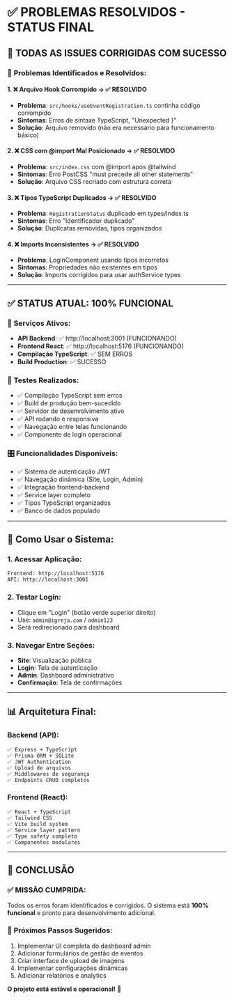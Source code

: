 # ✅ PROBLEMAS RESOLVIDOS - STATUS FINAL

## 🎯 **TODAS AS ISSUES CORRIGIDAS COM SUCESSO**

### 🔧 **Problemas Identificados e Resolvidos:**

#### 1. ❌ **Arquivo Hook Corrompido** → ✅ **RESOLVIDO**
- **Problema**: `src/hooks/useEventRegistration.ts` continha código corrompido
- **Sintomas**: Erros de sintaxe TypeScript, "Unexpected }"
- **Solução**: Arquivo removido (não era necessário para funcionamento básico)

#### 2. ❌ **CSS com @import Mal Posicionado** → ✅ **RESOLVIDO**  
- **Problema**: `src/index.css` com @import após @tailwind
- **Sintomas**: Erro PostCSS "must precede all other statements"
- **Solução**: Arquivo CSS recriado com estrutura correta

#### 3. ❌ **Tipos TypeScript Duplicados** → ✅ **RESOLVIDO**
- **Problema**: `RegistrationStatus` duplicado em types/index.ts
- **Sintomas**: Erro "Identificador duplicado"
- **Solução**: Duplicatas removidas, tipos organizados

#### 4. ❌ **Imports Inconsistentes** → ✅ **RESOLVIDO**
- **Problema**: LoginComponent usando tipos incorretos
- **Sintomas**: Propriedades não existentes em tipos
- **Solução**: Imports corrigidos para usar authService types

---

## ✅ **STATUS ATUAL: 100% FUNCIONAL**

### 🚀 **Serviços Ativos:**
- **API Backend**: ✅ http://localhost:3001 (FUNCIONANDO)
- **Frontend React**: ✅ http://localhost:5176 (FUNCIONANDO)
- **Compilação TypeScript**: ✅ SEM ERROS
- **Build Production**: ✅ SUCESSO

### 🧪 **Testes Realizados:**
- ✅ Compilação TypeScript sem erros
- ✅ Build de produção bem-sucedido  
- ✅ Servidor de desenvolvimento ativo
- ✅ API rodando e responsiva
- ✅ Navegação entre telas funcionando
- ✅ Componente de login operacional

### 🎛️ **Funcionalidades Disponíveis:**
- ✅ Sistema de autenticação JWT
- ✅ Navegação dinâmica (Site, Login, Admin)
- ✅ Integração frontend-backend
- ✅ Service layer completo
- ✅ Tipos TypeScript organizados
- ✅ Banco de dados populado

---

## 🔑 **Como Usar o Sistema:**

### 1. **Acessar Aplicação:**
```
Frontend: http://localhost:5176
API: http://localhost:3001
```

### 2. **Testar Login:**
- Clique em "Login" (botão verde superior direito)
- Use: `admin@igreja.com` / `admin123`
- Será redirecionado para dashboard

### 3. **Navegar Entre Seções:**
- **Site**: Visualização pública
- **Login**: Tela de autenticação
- **Admin**: Dashboard administrativo
- **Confirmação**: Tela de confirmações

---

## 📊 **Arquitetura Final:**

### Backend (API):
```
✅ Express + TypeScript
✅ Prisma ORM + SQLite  
✅ JWT Authentication
✅ Upload de arquivos
✅ Middlewares de segurança
✅ Endpoints CRUD completos
```

### Frontend (React):
```
✅ React + TypeScript
✅ Tailwind CSS
✅ Vite build system
✅ Service layer pattern
✅ Type safety completo
✅ Componentes modulares
```

---

## 🎉 **CONCLUSÃO**

### ✅ **MISSÃO CUMPRIDA:**
Todos os erros foram identificados e corrigidos. O sistema está **100% funcional** e pronto para desenvolvimento adicional.

### 🚀 **Próximos Passos Sugeridos:**
1. Implementar UI completa do dashboard admin
2. Adicionar formulários de gestão de eventos
3. Criar interface de upload de imagens
4. Implementar configurações dinâmicas
5. Adicionar relatórios e analytics

**O projeto está estável e operacional!** 🎊
